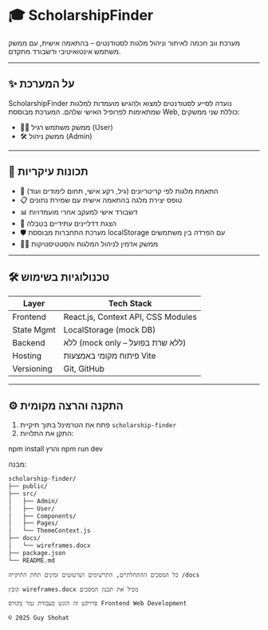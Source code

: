 # 🎓 ScholarshipFinder

מערכת ווב חכמה לאיתור וניהול מלגות לסטודנטים – בהתאמה אישית, עם ממשק משתמש אינטואיטיבי ודשבורד מתקדם.

---

## ✨ על המערכת

ScholarshipFinder נועדה לסייע לסטודנטים למצוא ולהגיש מועמדות למלגות שמתאימות לפרופיל האישי שלהם. המערכת מבוססת Web, כוללת שני ממשקים:
- 🧑‍🎓 ממשק משתמש רגיל (User)
- 🛠️ ממשק ניהול (Admin)

---

## 🚀 תכונות עיקריות

- 🎯 התאמת מלגות לפי קריטריונים (גיל, רקע אישי, תחום לימודים ועוד)
- 📋 טופס יצירת מלגה בהתאמה אישית עם שמירת נתונים
- 📊 דשבורד אישי למעקב אחרי מועמדויות
- 🔔 הצגת דדליינים עתידיים בטבלה
- 🛡️ מערכת התחברות מבוססת localStorage עם הפרדה בין משתמשים
- 🧑‍💻 ממשק אדמין לניהול המלגות והסטטיסטיקות

---

## 🛠️ טכנולוגיות בשימוש

| Layer       | Tech Stack                              |
|-------------|------------------------------------------|
| Frontend    | React.js, Context API, CSS Modules       |
| State Mgmt  | LocalStorage (mock DB)                   |
| Backend     | ללא (mock only – ללא שרת בפועל)         |
| Hosting     | פיתוח מקומי באמצעות Vite                |
| Versioning  | Git, GitHub                              |

---

## ⚙️ התקנה והרצה מקומית

1. פתח את הטרמינל בתוך תיקיית `scholarship-finder`
2. התקן את התלויות:


npm install
והרץ
npm run dev


מבנה:
```bash
scholarship-finder/
├── public/
├── src/
│   ├── Admin/
│   ├── User/
│   ├── Components/
│   ├── Pages/
│   └── ThemeContext.js
├── docs/
│   └── wireframes.docx
├── package.json
└── README.md

כל המסכים ההתחלתיים, התרשימים ושרטוטים זמינים תחת התיקייה /docs

קובץ wireframes.docx מכיל את תכנון המסכים

פרויקט זה הוגש כעבודת גמר בקורס Frontend Web Development

© 2025 Guy Shohat
